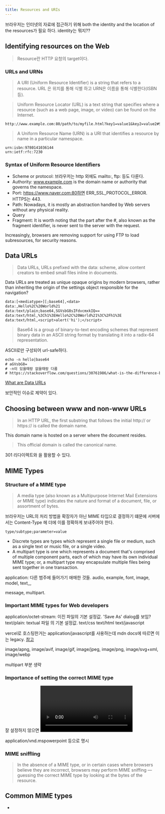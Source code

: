 ```yaml
---
title: Resources and URIs
---
```


브라우저는 인터넷의 자료에 접근하기 위해 both the identity and the location of the resources가 필요
하다. identity는 뭐지??

## Identifying resources on the Web

> Resource란 HTTP 요청의 target이다.

### URLs and URNs

> A URI (Uniform Resource Identifier) is a string that refers to a resource. URL 은 위치를 통해 식별
> 하고 URN은 이름을 통해 식별한다(ISBN 등).

> Uniform Resource Locator (URL) is a text string that specifies where a resource (such as a web
> page, image, or video) can be found on the Internet.

```txt
http://www.example.com:80/path/to/myfile.html?key1=value1&key2=value2#SomewhereInTheDocument
```

> A Uniform Resource Name (URN) is a URI that identifies a resource by name in a particular
> namespace.

```txt
urn:isbn:9780141036144
urn:ietf:rfc:7230
```

### Syntax of Uniform Resource Identifiers

- Scheme or protocol: 브라우저는 http 외에도 mailto:, ftp: 등도 다룬다.
- Authority: www.example.com is the domain name or authority that governs the namespace.
- Port: https://www.naver.com:80하면 ERR_SSL_PROTOCOL_ERROR. HTTPS는 443.
- Path: Nowadays, it is mostly an abstraction handled by Web servers without any physical reality.
- Query
- Fragment: It is worth noting that the part after the #, also known as the fragment identifier, is
  never sent to the server with the request.

Increasingly, browsers are removing support for using FTP to load subresources, for security
reasons.

## Data URLs

> Data URLs, URLs prefixed with the data: scheme, allow content creators to embed small files inline
> in documents.

Data URLs are treated as unique opaque origins by modern browsers, rather than inheriting the origin
of the settings object responsible for the navigation?

```txt
data:[<mediatype>][;base64],<data>
data:,Hello%2C%20World%21
data:text/plain;base64,SGVsbG8sIFdvcmxkIQ==
data:text/html,%3Ch1%3EHello%2C%20World%21%3C%2Fh1%3E
data:text/html,<script>alert('hi');</script>
```

> Base64 is a group of binary-to-text encoding schemes that represent binary data in an ASCII string
> format by translating it into a radix-64 representation.

ASCII로만 구성되어 url-safe하다.

```txt
echo -n hello|base64
# aGVsbG8=
# -n이 있을때랑 없을때랑 다름
# https://stackoverflow.com/questions/30761986/what-is-the-difference-between-echo-and-echo-n
```

[What are Data URLs](https://flaviocopes.com/data-urls/)

보안적인 이슈로 제약이 있다.

## Choosing between www and non-www URLs

> In an HTTP URL, the first substring that follows the initial http:// or https:// is called the
> domain name.

This domain name is hosted on a server where the document resides.

> This official domain is called the canonical name.

301 리다이렉트와 <link rel="canonical">을 활용할 수 있다.

## MIME Types

### Structure of a MIME type

> A media type (also known as a Multipurpose Internet Mail Extensions or MIME type) indicates the
> nature and format of a document, file, or assortment of bytes.

브라우저는 URL의 처리 방법을 확장자가 아닌 MIME 타입으로 결정하기 떄문에 서버에서는 Content-Type 헤
더에 이를 정확하게 보내주어야 한다.

```txt
type/subtype;parameter=value
```

- Discrete types are types which represent a single file or medium, such as a single text or music
  file, or a single video.
- A multipart type is one which represents a document that's comprised of multiple component parts,
  each of which may have its own individual MIME type; or, a multipart type may encapsulate multiple
  files being sent together in one transaction.

application: 다른 범주에 들어가기 애매한 것들. audio, example, font, image, model, text,,,

message, multipart.

### Important MIME types for Web developers

application/octet-stream: 이진 파일의 기본 설정값. 'Save As' dialog를 보임? text/plain: textual 파일
의 기본 설정값. text/css text/html text/javascript

vercel로 호스팅한거는 application/javascript를 사용하는데 mdn docs에 따르면 이는 legacy.
[참고](https://stackoverflow.com/questions/21098865/text-javascript-vs-application-javascript)

image/apng, image/avif, image/gif, image/jpeg, image/png, image/svg+xml, image/webp

multipart 부분 생략

### Importance of setting the correct MIME type

잘 설정하지 않으면 <video> <audio> 태그 등을 사용할 수 없고 디스크에 저장해야 다른 액션을 할 수 있다
.

application/vnd.mspowerpoint 등으로 명시

### MIME sniffling

> In the absence of a MIME type, or in certain cases where browsers believe they are incorrect,
> browsers may perform MIME sniffing — guessing the correct MIME type by looking at the bytes of the
> resource.

## Common MIME types

-
